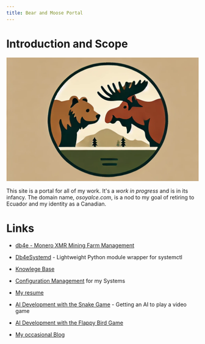 ```yaml
---
title: Bear and Moose Portal
---
```

# Introduction and Scope

![Bear and Moose logo](/assets/img/bear_and_moose.png)

This site is a portal for all of my work. It's a *work in progress* and is in its infancy. The domain name, *osoyalce.com*, is a nod to my goal of retiring to Ecuador and my identity as a Canadian.

# Links

* [db4e - Monero XMR Mining Farm Management](https://db4e.osoyalce.com/)
* [Db4eSystemd](https://db4e-systemd.osoyalce.com) - Lightweight Python module wrapper for systemctl

* [Knowlege Base](https://github.com/NadimGhaznavi/kb/wiki)
* [Configuration Management](https://cmdb.osoyalce.com/) for my Systems

* [My resume](https://nadim-daniel.ghaznavi.org/)

* [AI Development with the Snake Game](https://ai.osoyalce.com/pages/ai-snake-game.html) - Getting an AI to play a video game
* [AI Development with the Flappy Bird Game](https://ai.osoyalce.com/pages/flappy-bird.html)

* [My occasional Blog](https://blog.osoyalce.com/) 
